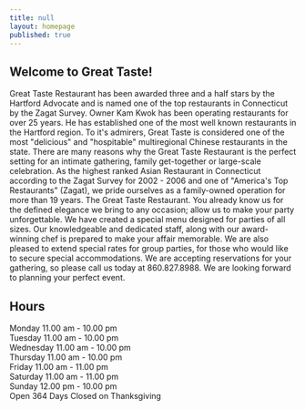 ```yaml
---
title: null
layout: homepage
published: true
---
```


<div id="home-page">
  <div id="home-page-welcome">
    <h2>Welcome to Great Taste!</h2>
    <p>Great Taste Restaurant has been awarded three and a half stars by the Hartford Advocate and is named one of the top restaurants in Connecticut by the Zagat Survey. Owner Kam Kwok has been operating restaurants for over 25 years. He has established one of the most well known restaurants in the Hartford region. To it's admirers, Great Taste is considered one of the most "delicious" and "hospitable" multiregional Chinese restaurants in the state. There are many reasons why the Great Taste Restaurant is the perfect setting for an intimate gathering, family get-together or large-scale celebration. As the highest ranked Asian Restaurant in Connecticut according to the Zagat Survey for 2002 - 2006 and one of "America's Top Restaurants" (Zagat), we pride ourselves as a family-owned operation for more than 19 years. The Great Taste Restaurant. You already know us for the defined elegance we bring to any occasion; allow us to make your party unforgettable. We have created a special menu designed for parties of all sizes. Our knowledgeable and dedicated staff, along with our award-winning chef is prepared to make your affair memorable. We are also pleased to extend special rates for group parties, for those who would like to secure special accommodations. We are accepting reservations for your gathering, so please call us today at 860.827.8988. We are looking forward to planning your perfect event.</p>
  </div>

  <div id="home-page-hours">
    <h2>Hours</h2>
    Monday	11.00 am - 10.00 pm<br />
    Tuesday	11.00 am - 10.00 pm<br />
    Wednesday 11.00 am - 10.00 pm<br />
    Thursday	11.00 am - 10.00 pm<br />
    Friday	11.00 am - 11.00 pm<br />
    Saturday	11.00 am - 11.00 pm<br />
    Sunday	12.00 pm - 10.00 pm<br />
    Open 364 Days Closed on Thanksgiving<br />
  </div>
</div>